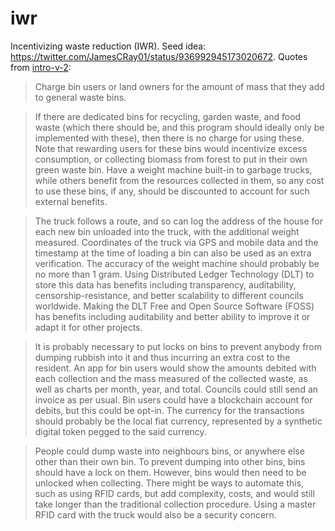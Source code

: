 # iwr
Incentivizing waste reduction (IWR). Seed idea: https://twitter.com/JamesCRay01/status/936992945173020672.
Quotes from [intro-v-2](https://github.com/jamesray1/iwr/edit/master/intro-v-2):

> Charge bin users or land owners for the amount of mass that they add to general waste bins.

> If there are dedicated bins for recycling, garden waste, and food waste (which
> there should be, and this program should ideally only be implemented with
> these), then there is no charge for using these. Note that rewarding users for
> these bins would incentivize excess consumption,
> or collecting biomass from forest to put in their own green waste bin.
> Have a weight machine built-in to garbage trucks, while others benefit from
> the resources collected in them, so any cost to use these bins, if any,
> should be discounted to account for such external benefits.

> The truck follows a route,
> and so can log the address of the house for each new bin unloaded into the
> truck, with the additional weight measured. Coordinates of the truck via
> GPS and mobile data
> and the timestamp at the time of loading a bin 
> can also be
> used as an extra verification. The accuracy of the weight machine
> should probably be no more than 1 gram. Using Distributed Ledger Technology (DLT)
> to store this data has
> benefits including transparency, auditability, censorship-resistance, and
> better scalability to different councils worldwide. Making the DLT 
> Free and Open Source Software (FOSS) has
> benefits including auditability and better ability to improve it or adapt it
> for other projects. 

> It is probably necessary to put locks on bins to prevent anybody from dumping
> rubbish into it and thus incurring an extra cost to the resident.
> An app for bin users would show the amounts debited with 
> each collection and the mass measured of the collected waste,
> as well as charts per month, year, and total.
> Councils could still send an invoice as per usual.
> Bin users could have a blockchain account for debits, but
> this could be opt-in. The currency for the transactions
> should probably be the local fiat currency, represented by
> a synthetic digital token pegged to the said currency.

> People could dump waste into neighbours bins, or anywhere else other than
> their own bin. To prevent dumping into other bins, bins should have a lock
> on them. However, bins would then need to be unlocked when collecting.
> There might be ways to automate this, such as using RFID cards, but add
> complexity, costs, and would still take longer than the traditional
> collection procedure. Using a master RFID card with the truck would also
> be a security concern.
